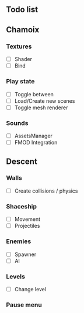 ## Todo list

## Chamoix

### Textures
- [ ] Shader
- [ ] Bind

### Play state
- [ ] Toggle between
- [ ] Load/Create new scenes
- [ ] Toggle mesh renderer

### Sounds
- [ ] AssetsManager
- [ ] FMOD Integration

## Descent

### Walls
- [ ] Create collisions / physics

### Shaceship 
- [ ] Movement
- [ ] Projectiles

### Enemies
- [ ] Spawner
- [ ] AI

### Levels
- [ ] Change level

### Pause menu
